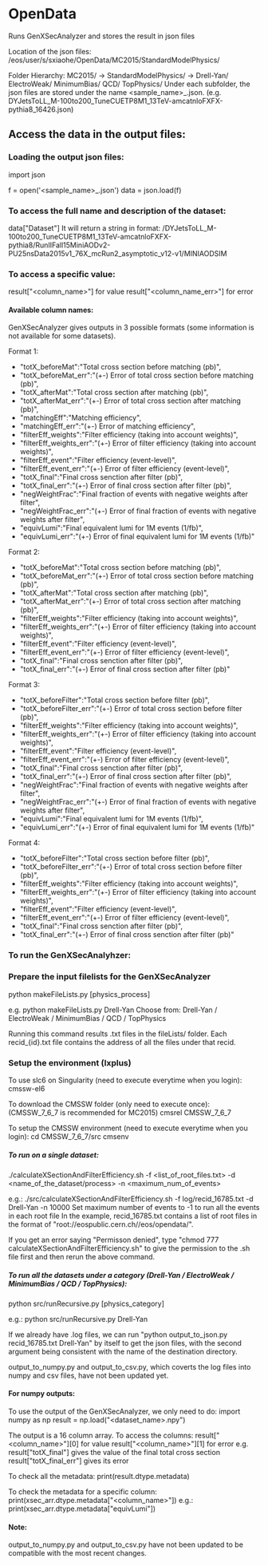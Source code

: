 # OpenData
Runs GenXSecAnalyzer and stores the result in json files

Location of the json files: /eos/user/s/sxiaohe/OpenData/MC2015/StandardModelPhysics/

Folder Hierarchy:
MC2015/ -> StandardModelPhysics/ -> Drell-Yan/
                                    ElectroWeak/
                                    MinimumBias/
                                    QCD/
                                    TopPhysics/
Under each subfolder, the json files are stored under the name <sample_name>_<recid>.json. (e.g. DYJetsToLL_M-100to200_TuneCUETP8M1_13TeV-amcatnloFXFX-pythia8_16426.json)

## Access the data in the output files:
### Loading the output json files:
import json

f = open('<sample_name>_<recid>.json')
data = json.load(f)

### To access the full name and description of the dataset:
data["Dataset"]
It will return a string in format:
/DYJetsToLL_M-100to200_TuneCUETP8M1_13TeV-amcatnloFXFX-pythia8/RunIIFall15MiniAODv2-PU25nsData2015v1_76X_mcRun2_asymptotic_v12-v1/MINIAODSIM

### To access a specific value:
result["<column_name>"] for value
result["<column_name_err>"] for error

#### Available column names:
GenXSecAnalyzer gives outputs in 3 possible formats (some information is not available for some datasets).

Format 1:
- "totX_beforeMat":"Total cross section before matching (pb)",
- "totX_beforeMat_err":"(+-) Error of total cross section before matching (pb)",
- "totX_afterMat":"Total cross section after matching (pb)",
- "totX_afterMat_err":"(+-) Error of total cross section after matching (pb)",
- "matchingEff":"Matching efficiency",
- "matchingEff_err":"(+-) Error of matching efficiency",
- "filterEff_weights":"Filter efficiency (taking into account weights)",
- "filterEff_weights_err":"(+-) Error of filter efficiency (taking into account weights)",
- "filterEff_event":"Filter efficiency (event-level)",
- "filterEff_event_err":"(+-) Error of filter efficiency (event-level)",
- "totX_final":"Final cross senction after filter (pb)",
- "totX_final_err":"(+-) Error of final cross section after filter (pb)",
- "negWeightFrac":"Final fraction of events with negative weights after filter",
- "negWeightFrac_err":"(+-) Error of final fraction of events with negative weights after filter",
- "equivLumi":"Final equivalent lumi for 1M events (1/fb)",
- "equivLumi_err":"(+-) Error of final equivalent lumi for 1M events (1/fb)"

Format 2:
- "totX_beforeMat":"Total cross section before matching (pb)",
- "totX_beforeMat_err":"(+-) Error of total cross section before matching (pb)",
- "totX_afterMat":"Total cross section after matching (pb)",
- "totX_afterMat_err":"(+-) Error of total cross section after matching (pb)",
- "filterEff_weights":"Filter efficiency (taking into account weights)",
- "filterEff_weights_err":"(+-) Error of filter efficiency (taking into account weights)",
- "filterEff_event":"Filter efficiency (event-level)",
- "filterEff_event_err":"(+-) Error of filter efficiency (event-level)",
- "totX_final":"Final cross senction after filter (pb)",
- "totX_final_err":"(+-) Error of final cross section after filter (pb)"

Format 3:
- "totX_beforeFilter":"Total cross section before filter (pb)",
- "totX_beforeFilter_err":"(+-) Error of total cross section before filter (pb)",
- "filterEff_weights":"Filter efficiency (taking into account weights)",
- "filterEff_weights_err":"(+-) Error of filter efficiency (taking into account weights)",
- "filterEff_event":"Filter efficiency (event-level)",
- "filterEff_event_err":"(+-) Error of filter efficiency (event-level)",
- "totX_final":"Final cross senction after filter (pb)",
- "totX_final_err":"(+-) Error of final cross section after filter (pb)",
- "negWeightFrac":"Final fraction of events with negative weights after filter",
- "negWeightFrac_err":"(+-) Error of final fraction of events with negative weights after filter",
- "equivLumi":"Final equivalent lumi for 1M events (1/fb)",
- "equivLumi_err":"(+-) Error of final equivalent lumi for 1M events (1/fb)"

Format 4:
- "totX_beforeFilter":"Total cross section before filter (pb)",
- "totX_beforeFilter_err":"(+-) Error of total cross section before filter (pb)",
- "filterEff_weights":"Filter efficiency (taking into account weights)",
- "filterEff_weights_err":"(+-) Error of filter efficiency (taking into account weights)",
- "filterEff_event":"Filter efficiency (event-level)",
- "filterEff_event_err":"(+-) Error of filter efficiency (event-level)",
- "totX_final":"Final cross senction after filter (pb)",
- "totX_final_err":"(+-) Error of final cross senction after filter (pb)"


### To run the GenXSecAnalyhzer:
### Prepare the input filelists for the GenXSecAnalyzer
python makeFileLists.py [physics_process]

e.g. python makeFileLists.py Drell-Yan
Choose from: Drell-Yan / ElectroWeak / MinimumBias / QCD / TopPhysics

Running this command results .txt files in the fileLists/ folder. Each recid_{id}.txt file contains the address of all the files under that recid.

### Setup the environment (lxplus)
To use slc6 on Singularity (need to execute everytime when you login):
cmssw-el6

To download the CMSSW folder (only need to execute once): (CMSSW_7_6_7 is recommended for MC2015)
cmsrel CMSSW_7_6_7

To setup the CMSSW environment (need to execute everytime when you login):
cd CMSSW_7_6_7/src
cmsenv

##### To run on a single dataset:
./calculateXSectionAndFilterEfficiency.sh -f <list_of_root_files.txt> -d <name_of_the_dataset/process> -n <maximum_num_of_events> 

e.g.: ./src/calculateXSectionAndFilterEfficiency.sh -f log/recid_16785.txt -d Drell-Yan -n 10000
Set maximum number of events to -1 to run all the events in each root file
In the example, recid_16785.txt contains a list of root files in the format of "root://eospublic.cern.ch//eos/opendata/".

If you get an error saying "Permisson denied", type "chmod 777 calculateXSectionAndFilterEfficiency.sh" to give the permission to the .sh file first and then rerun the above command.

##### To run all the datasets under a category (Drell-Yan / ElectroWeak / MinimumBias / QCD / TopPhysics):
python src/runRecursive.py [physics_category]

e.g.: python src/runRecursive.py Drell-Yan

If we already have .log files, we can run "python output_to_json.py recid_16785.txt Drell-Yan" by itself to get the json files, with the second argument being consistent with the name of the destination directory.

output_to_numpy.py and output_to_csv.py, which coverts the log files into numpy and csv files, have not been updated yet.

#### For numpy outputs:
To use the output of the GenXSecAnalyzer, we only need to do:
import numpy as np
result = np.load("<dataset_name>.npy")

The output is a 16 column array.
To access the columns:
result["<column_name>"][0] for value
result["<column_name>"][1] for error
e.g. result["totX_final"] gives the value of the final total cross section
     result["totX_final_err"] gives its error

To check all the metadata:
print(result.dtype.metadata)

To check the metadata for a specific column:
print(xsec_arr.dtype.metadata["<column_name>"])
e.g.: print(xsec_arr.dtype.metadata["equivLumi"])

#### Note:
output_to_numpy.py and output_to_csv.py have not been updated to be compatible with the most recent changes.
